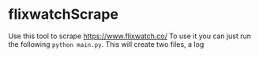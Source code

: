 # flixwatchScrape

Use this tool to scrape https://www.flixwatch.co/ To use it you can just run 
the following `python main.py`. This will create two files, a log